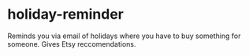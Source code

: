 holiday-reminder
================

Reminds you via email of holidays where you have to buy something for someone. Gives Etsy reccomendations.
